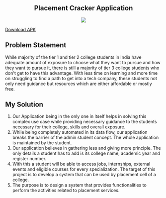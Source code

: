 <h2 align="center"> Placement Cracker Application </h2>

<p align="center">
	<img src="https://i.postimg.cc/WpKGHBSQ/ic-launcher-adaptive-fore.png" />
	</p>

[Download APK](https://drive.google.com/file/d/1aYupvZRhmOaFhP4cv0huROeMmSXvy5F1/view?usp=sharing)

## Problem Statement
While majority of the tier 1 and tier 2 college students in India have adequate amount of exposure to choose what they want to pursue and how they want to pursue it, there is still a majority of tier 3 college students who don't get to have this advantage. With less time on learning and more time on struggling to find a path to get into a tech company, these students not only need guidance but resources which are either affordable or mostly free.

## My Solution
1. Our Application being in the only one in itself helps in solving this complex use case while providing necessary guidance to the students necessary for their college, skills and overall exposure. 
2. While being completely automated in its data flow, our application breaks the barrier of the admin student concept. The whole application is maintained by the student. 
3. Our application believes in gathering less and giving more principle. The only details a student has to add is its college name, academic year and register number. 
4. With this a student will be able to access jobs, internships, external events and eligible courses for every specialization. The target of this project is to develop a system that can be used by placement cell of a college. 
5. The purpose is to design a system that provides functionalities to perform the activities related to placement services.

